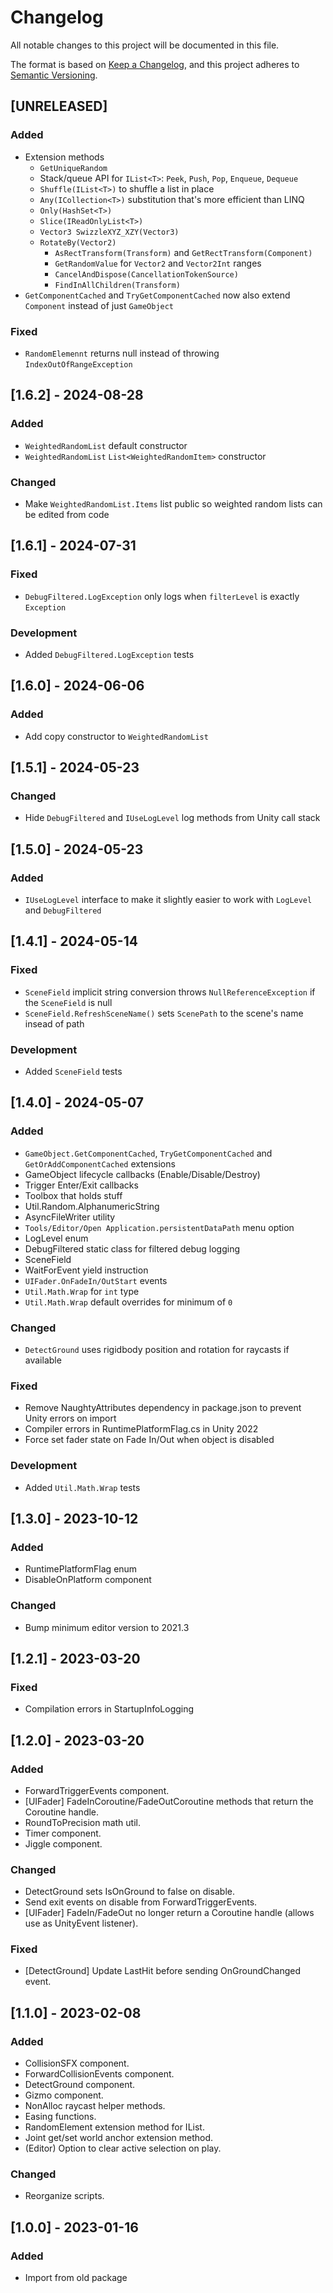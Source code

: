 # Changelog

All notable changes to this project will be documented in this file.

The format is based on [Keep a Changelog](https://keepachangelog.com/en/1.0.0/),
and this project adheres to [Semantic Versioning](https://semver.org/spec/v2.0.0.html).

## [UNRELEASED]

### Added

- Extension methods
	- `GetUniqueRandom`
	- Stack/queue API for `IList<T>`: `Peek`, `Push`, `Pop`, `Enqueue`, `Dequeue`
	- `Shuffle(IList<T>)` to shuffle a list in place
	- `Any(ICollection<T>)` substitution that's more efficient than LINQ
	- `Only(HashSet<T>)`
	- `Slice(IReadOnlyList<T>)`
	- `Vector3 SwizzleXYZ_XZY(Vector3)`
	- `RotateBy(Vector2)`
		- `AsRectTransform(Transform)` and `GetRectTransform(Component)`
		- `GetRandomValue` for `Vector2` and `Vector2Int` ranges
		- `CancelAndDispose(CancellationTokenSource)`
		- `FindInAllChildren(Transform)`
- `GetComponentCached` and `TryGetComponentCached` now also extend `Component` instead of just `GameObject`

### Fixed

- `RandomElemennt` returns null instead of throwing `IndexOutOfRangeException`

## [1.6.2] - 2024-08-28

### Added

- `WeightedRandomList` default constructor
- `WeightedRandomList` `List<WeightedRandomItem>` constructor

### Changed

- Make `WeightedRandomList.Items` list public so weighted random lists can be edited from code

## [1.6.1] - 2024-07-31

### Fixed

- `DebugFiltered.LogException` only logs when `filterLevel` is exactly `Exception`

### Development

- Added `DebugFiltered.LogException` tests

## [1.6.0] - 2024-06-06

### Added

- Add copy constructor to `WeightedRandomList`

## [1.5.1] - 2024-05-23

### Changed

- Hide `DebugFiltered` and `IUseLogLevel` log methods from Unity call stack

## [1.5.0] - 2024-05-23

### Added

- `IUseLogLevel` interface to make it slightly easier to work with `LogLevel` and `DebugFiltered`

## [1.4.1] - 2024-05-14

### Fixed

- `SceneField` implicit string conversion throws `NullReferenceException` if the `SceneField` is null
- `SceneField.RefreshSceneName()` sets `ScenePath` to the scene's name insead of path

### Development

- Added `SceneField` tests

## [1.4.0] - 2024-05-07

### Added

- `GameObject.GetComponentCached`, `TryGetComponentCached` and `GetOrAddComponentCached` extensions
- GameObject lifecycle callbacks (Enable/Disable/Destroy)
- Trigger Enter/Exit callbacks
- Toolbox that holds stuff
- Util.Random.AlphanumericString
- AsyncFileWriter utility
- `Tools/Editor/Open Application.persistentDataPath` menu option
- LogLevel enum
- DebugFiltered static class for filtered debug logging
- SceneField
- WaitForEvent yield instruction
- `UIFader.OnFadeIn/OutStart` events
- `Util.Math.Wrap` for `int` type
- `Util.Math.Wrap` default overrides for minimum of `0`

### Changed

- `DetectGround` uses rigidbody position and rotation for raycasts if available

### Fixed

- Remove NaughtyAttributes dependency in package.json to prevent Unity errors on import
- Compiler errors in RuntimePlatformFlag.cs in Unity 2022
- Force set fader state on Fade In/Out when object is disabled

### Development

- Added `Util.Math.Wrap` tests

## [1.3.0] - 2023-10-12

### Added

- RuntimePlatformFlag enum
- DisableOnPlatform component

### Changed

- Bump minimum editor version to 2021.3

## [1.2.1] - 2023-03-20

### Fixed

- Compilation errors in StartupInfoLogging

## [1.2.0] - 2023-03-20

### Added

- ForwardTriggerEvents component.
- [UIFader] FadeInCoroutine/FadeOutCoroutine methods that return the Coroutine handle.
- RoundToPrecision math util.
- Timer component.
- Jiggle component.

### Changed

- DetectGround sets IsOnGround to false on disable.
- Send exit events on disable from ForwardTriggerEvents.
- [UIFader] FadeIn/FadeOut no longer return a Coroutine handle (allows use as UnityEvent listener).

### Fixed

- [DetectGround] Update LastHit before sending OnGroundChanged event.

## [1.1.0] - 2023-02-08

### Added

- CollisionSFX component.
- ForwardCollisionEvents component.
- DetectGround component.
- Gizmo component.
- NonAlloc raycast helper methods.
- Easing functions.
- RandomElement extension method for IList.
- Joint get/set world anchor extension method.
- (Editor) Option to clear active selection on play.

### Changed

- Reorganize scripts.

## [1.0.0] - 2023-01-16

### Added

- Import from old package
